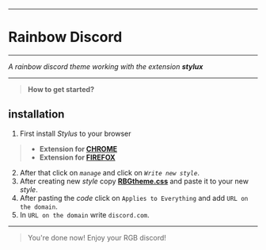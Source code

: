 __________
# Rainbow Discord
__________

*A rainbow discord theme working with the extension **stylux***
__________
>**How to get started?**
## installation
1. First install *Stylus* to your browser
>- **Extension for [CHROME](https://chrome.google.com/webstore/detail/stylus/clngdbkpkpeebahjckkjfobafhncgmne?hl=en)** 
>- **Extension for [FIREFOX](https://addons.mozilla.org/en-US/firefox/addon/styl-us/)** 
2. After that click on *`manage`* and click on *`Write new style`*.
3. After creating new *style* copy **[RBGtheme.css](https://raw.githubusercontent.com/FIMARx/RainbowDiscord/main/RGBtheme.css)** and paste it to your new *style*.
4. After pasting the *code* click on `Applies to Everything` and add `URL on the domain`.
5. In `URL on the domain` write `discord.com`.
__________
> You're done now! Enjoy your RGB discord!
